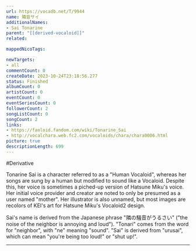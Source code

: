 ```yaml
---
url: https://vocadb.net/T/9944
name: 隣音サイ
additionalNames: 
- Sai Tonarine
parent: "[[derived-vocaloid]]"
related:

mappedNicoTags:

newTargets:
- all
commentCount: 0
createDate: 2023-10-24T23:18:56.277
status: Finished
albumCount: 0
artistCount: 0
eventCount: 0
eventSeriesCount: 0
followerCount: 2
songListCount: 0
songCount: 2
links: 
- https://fanloid.fandom.com/wiki/Tonarine_Sai
- http://vocalchara.web.fc2.com/vocaloids/chara/chara0006.html
picture: true
descriptionLength: 699
---
```


#Derivative

Tonarine Sai is a character referred to as a "Human Vocaloid", whereas her songs are sung by a human but modified to sound like a Vocaloid. Despite this, her voice is sometimes a piched-up version of Hatsune Miku's voice. Her initial voice provider and creator are noted to only be presumed as a user named "mother". Her illustrator is also unnamed, but most images are recolors of KEI's art for Hatsune Miku's Vocaloid2 design.

Sai's name is derived from the Japanese phrase "隣の騒音がうるさい" ("the noise of the neighbor is annoying and loud"). "Tonari" comes from the word for "neighbor", with "ne" meaning "sound". "Sai" is derived from "urusai", which can mean "you're being too loud!" or "shut up!".

---

